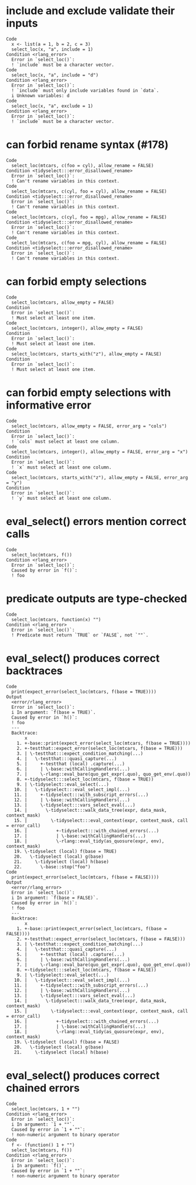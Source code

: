 # include and exclude validate their inputs

    Code
      x <- list(a = 1, b = 2, c = 3)
      select_loc(x, "a", include = 1)
    Condition <rlang_error>
      Error in `select_loc()`:
      ! `include` must be a character vector.
    Code
      select_loc(x, "a", include = "d")
    Condition <rlang_error>
      Error in `select_loc()`:
      ! `include` must only include variables found in `data`.
      i Unknown variables: d
    Code
      select_loc(x, "a", exclude = 1)
    Condition <rlang_error>
      Error in `select_loc()`:
      ! `include` must be a character vector.

# can forbid rename syntax (#178)

    Code
      select_loc(mtcars, c(foo = cyl), allow_rename = FALSE)
    Condition <tidyselect:::error_disallowed_rename>
      Error in `select_loc()`:
      ! Can't rename variables in this context.
    Code
      select_loc(mtcars, c(cyl, foo = cyl), allow_rename = FALSE)
    Condition <tidyselect:::error_disallowed_rename>
      Error in `select_loc()`:
      ! Can't rename variables in this context.
    Code
      select_loc(mtcars, c(cyl, foo = mpg), allow_rename = FALSE)
    Condition <tidyselect:::error_disallowed_rename>
      Error in `select_loc()`:
      ! Can't rename variables in this context.
    Code
      select_loc(mtcars, c(foo = mpg, cyl), allow_rename = FALSE)
    Condition <tidyselect:::error_disallowed_rename>
      Error in `select_loc()`:
      ! Can't rename variables in this context.

# can forbid empty selections

    Code
      select_loc(mtcars, allow_empty = FALSE)
    Condition
      Error in `select_loc()`:
      ! Must select at least one item.
    Code
      select_loc(mtcars, integer(), allow_empty = FALSE)
    Condition
      Error in `select_loc()`:
      ! Must select at least one item.
    Code
      select_loc(mtcars, starts_with("z"), allow_empty = FALSE)
    Condition
      Error in `select_loc()`:
      ! Must select at least one item.

# can forbid empty selections with informative error

    Code
      select_loc(mtcars, allow_empty = FALSE, error_arg = "cols")
    Condition
      Error in `select_loc()`:
      ! `cols` must select at least one column.
    Code
      select_loc(mtcars, integer(), allow_empty = FALSE, error_arg = "x")
    Condition
      Error in `select_loc()`:
      ! `x` must select at least one column.
    Code
      select_loc(mtcars, starts_with("z"), allow_empty = FALSE, error_arg = "y")
    Condition
      Error in `select_loc()`:
      ! `y` must select at least one column.

# eval_select() errors mention correct calls

    Code
      select_loc(mtcars, f())
    Condition <rlang_error>
      Error in `select_loc()`:
      Caused by error in `f()`:
      ! foo

# predicate outputs are type-checked

    Code
      select_loc(mtcars, function(x) "")
    Condition <rlang_error>
      Error in `select_loc()`:
      ! Predicate must return `TRUE` or `FALSE`, not `""`.

# eval_select() produces correct backtraces

    Code
      print(expect_error(select_loc(mtcars, f(base = TRUE))))
    Output
      <error/rlang_error>
      Error in `select_loc()`:
      i In argument: `f(base = TRUE)`.
      Caused by error in `h()`:
      ! foo
      ---
      Backtrace:
           x
        1. +-base::print(expect_error(select_loc(mtcars, f(base = TRUE))))
        2. +-testthat::expect_error(select_loc(mtcars, f(base = TRUE)))
        3. | \-testthat:::expect_condition_matching(...)
        4. |   \-testthat:::quasi_capture(...)
        5. |     +-testthat (local) .capture(...)
        6. |     | \-base::withCallingHandlers(...)
        7. |     \-rlang::eval_bare(quo_get_expr(.quo), quo_get_env(.quo))
        8. +-tidyselect:::select_loc(mtcars, f(base = TRUE))
        9. | \-tidyselect::eval_select(...)
       10. |   \-tidyselect:::eval_select_impl(...)
       11. |     +-tidyselect:::with_subscript_errors(...)
       12. |     | \-base::withCallingHandlers(...)
       13. |     \-tidyselect:::vars_select_eval(...)
       14. |       \-tidyselect:::walk_data_tree(expr, data_mask, context_mask)
       15. |         \-tidyselect:::eval_context(expr, context_mask, call = error_call)
       16. |           +-tidyselect:::with_chained_errors(...)
       17. |           | \-base::withCallingHandlers(...)
       18. |           \-rlang::eval_tidy(as_quosure(expr, env), context_mask)
       19. \-tidyselect (local) f(base = TRUE)
       20.   \-tidyselect (local) g(base)
       21.     \-tidyselect (local) h(base)
       22.       \-base::stop("foo")
    Code
      print(expect_error(select_loc(mtcars, f(base = FALSE))))
    Output
      <error/rlang_error>
      Error in `select_loc()`:
      i In argument: `f(base = FALSE)`.
      Caused by error in `h()`:
      ! foo
      ---
      Backtrace:
           x
        1. +-base::print(expect_error(select_loc(mtcars, f(base = FALSE))))
        2. +-testthat::expect_error(select_loc(mtcars, f(base = FALSE)))
        3. | \-testthat:::expect_condition_matching(...)
        4. |   \-testthat:::quasi_capture(...)
        5. |     +-testthat (local) .capture(...)
        6. |     | \-base::withCallingHandlers(...)
        7. |     \-rlang::eval_bare(quo_get_expr(.quo), quo_get_env(.quo))
        8. +-tidyselect:::select_loc(mtcars, f(base = FALSE))
        9. | \-tidyselect::eval_select(...)
       10. |   \-tidyselect:::eval_select_impl(...)
       11. |     +-tidyselect:::with_subscript_errors(...)
       12. |     | \-base::withCallingHandlers(...)
       13. |     \-tidyselect:::vars_select_eval(...)
       14. |       \-tidyselect:::walk_data_tree(expr, data_mask, context_mask)
       15. |         \-tidyselect:::eval_context(expr, context_mask, call = error_call)
       16. |           +-tidyselect:::with_chained_errors(...)
       17. |           | \-base::withCallingHandlers(...)
       18. |           \-rlang::eval_tidy(as_quosure(expr, env), context_mask)
       19. \-tidyselect (local) f(base = FALSE)
       20.   \-tidyselect (local) g(base)
       21.     \-tidyselect (local) h(base)

# eval_select() produces correct chained errors

    Code
      select_loc(mtcars, 1 + "")
    Condition <rlang_error>
      Error in `select_loc()`:
      i In argument: `1 + ""`.
      Caused by error in `1 + ""`:
      ! non-numeric argument to binary operator
    Code
      f <- (function() 1 + "")
      select_loc(mtcars, f())
    Condition <rlang_error>
      Error in `select_loc()`:
      i In argument: `f()`.
      Caused by error in `1 + ""`:
      ! non-numeric argument to binary operator

